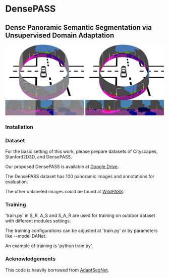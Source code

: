 # DensePASS

## Dense Panoramic Semantic Segmentation via Unsupervised Domain Adaptation

![Example segmentation](DensePASS_3D_lane.png?raw=true "Example segmentation")

### Installation

### Dataset

For the basic setting of this work, please prepare datasets of Cityscapes, Stanford2D3D, and DensePASS.

Our proposed DensePASS is available at [Google Drive](https://drive.google.com/file/d/1deXWKCKmo6ecsVcqxaCdESCSSclTlfze/view?usp=sharing).

The DensePASS dataset has 100 panoramic images and annotations for evaluation.

The other unlabeled images could be found at [WildPASS](https://github.com/elnino9ykl/WildPASS).

### Training

'train.py' in S_R, A_S and S_A_R are used for training on outdoor dataset with different modules settings. 

The training configurations can be adjusted at 'train.py' or by parameters like --model DANet.

An example of training is 'python train.py'.

### Acknowledgements
This code is heavily borrowed from [AdaptSegNet](https://github.com/wasidennis/AdaptSegNet).


